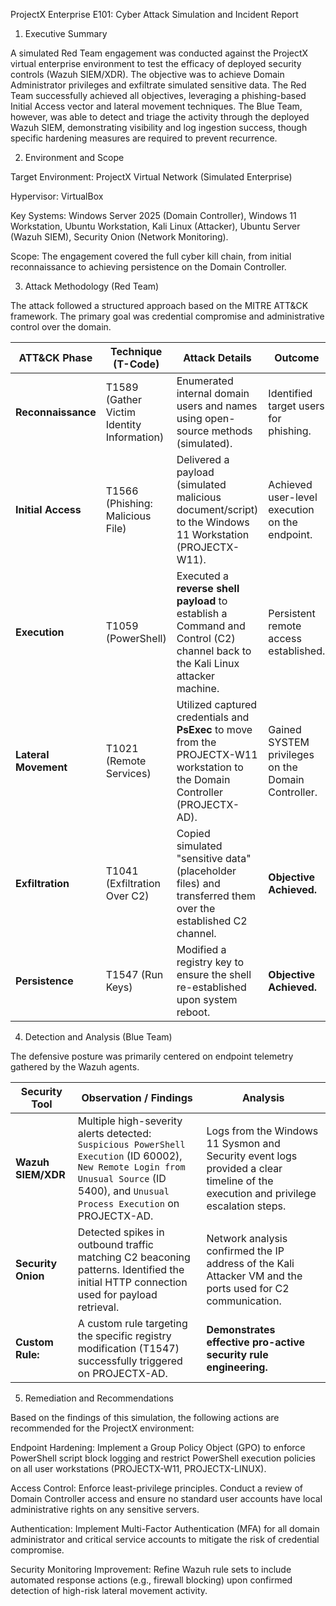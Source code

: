 ProjectX Enterprise E101: Cyber Attack Simulation and Incident Report
1. Executive Summary

A simulated Red Team engagement was conducted against the ProjectX virtual enterprise environment to test the efficacy of deployed security controls (Wazuh SIEM/XDR). The objective was to achieve Domain Administrator privileges and exfiltrate simulated sensitive data. The Red Team successfully achieved all objectives, leveraging a phishing-based Initial Access vector and lateral movement techniques. The Blue Team, however, was able to detect and triage the activity through the deployed Wazuh SIEM, demonstrating visibility and log ingestion success, though specific hardening measures are required to prevent recurrence.

2. Environment and Scope

Target Environment: ProjectX Virtual Network (Simulated Enterprise)

Hypervisor: VirtualBox

Key Systems: Windows Server 2025 (Domain Controller), Windows 11 Workstation, Ubuntu Workstation, Kali Linux (Attacker), Ubuntu Server (Wazuh SIEM), Security Onion (Network Monitoring).

Scope: The engagement covered the full cyber kill chain, from initial reconnaissance to achieving persistence on the Domain Controller.

3. Attack Methodology (Red Team)

The attack followed a structured approach based on the MITRE ATT&CK framework. The primary goal was credential compromise and administrative control over the domain.

| ATT&CK Phase | Technique (T-Code) | Attack Details | Outcome | 
| ----- | ----- | ----- | ----- | 
| **Reconnaissance** | T1589 (Gather Victim Identity Information) | Enumerated internal domain users and names using open-source methods (simulated). | Identified target users for phishing. | 
| **Initial Access** | T1566 (Phishing: Malicious File) | Delivered a payload (simulated malicious document/script) to the Windows 11 Workstation (PROJECTX-W11). | Achieved user-level execution on the endpoint. | 
| **Execution** | T1059 (PowerShell) | Executed a **reverse shell payload** to establish a Command and Control (C2) channel back to the Kali Linux attacker machine. | Persistent remote access established. | 
| **Lateral Movement** | T1021 (Remote Services) | Utilized captured credentials and **PsExec** to move from the PROJECTX-W11 workstation to the Domain Controller (PROJECTX-AD). | Gained SYSTEM privileges on the Domain Controller. | 
| **Exfiltration** | T1041 (Exfiltration Over C2) | Copied simulated "sensitive data" (placeholder files) and transferred them over the established C2 channel. | **Objective Achieved.** | 
| **Persistence** | T1547 (Run Keys) | Modified a registry key to ensure the shell re-established upon system reboot. | **Objective Achieved.** | 

4. Detection and Analysis (Blue Team)

The defensive posture was primarily centered on endpoint telemetry gathered by the Wazuh agents.

| Security Tool | Observation / Findings | Analysis | 
| ----- | ----- | ----- | 
| **Wazuh SIEM/XDR** | Multiple high-severity alerts detected: `Suspicious PowerShell Execution` (ID 60002), `New Remote Login from Unusual Source` (ID 5400), and `Unusual Process Execution` on PROJECTX-AD. | Logs from the Windows 11 Sysmon and Security event logs provided a clear timeline of the execution and privilege escalation steps. | 
| **Security Onion** | Detected spikes in outbound traffic matching C2 beaconing patterns. Identified the initial HTTP connection used for payload retrieval. | Network analysis confirmed the IP address of the Kali Attacker VM and the ports used for C2 communication. | 
| **Custom Rule:** | A custom rule targeting the specific registry modification (T1547) successfully triggered on PROJECTX-AD. | **Demonstrates effective pro-active security rule engineering.** | 

5. Remediation and Recommendations

Based on the findings of this simulation, the following actions are recommended for the ProjectX environment:

Endpoint Hardening: Implement a Group Policy Object (GPO) to enforce PowerShell script block logging and restrict PowerShell execution policies on all user workstations (PROJECTX-W11, PROJECTX-LINUX).

Access Control: Enforce least-privilege principles. Conduct a review of Domain Controller access and ensure no standard user accounts have local administrative rights on any sensitive servers.

Authentication: Implement Multi-Factor Authentication (MFA) for all domain administrator and critical service accounts to mitigate the risk of credential compromise.

Security Monitoring Improvement: Refine Wazuh rule sets to include automated response actions (e.g., firewall blocking) upon confirmed detection of high-risk lateral movement activity.
